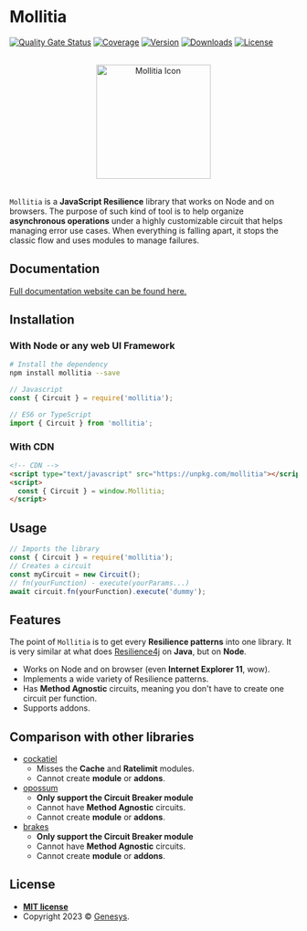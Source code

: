 # Mollitia

[![Quality Gate Status](https://sonarcloud.io/api/project_badges/measure?project=genesys_mollitia&metric=alert_status)](https://sonarcloud.io/dashboard?id=genesys_mollitia)
[![Coverage](https://sonarcloud.io/api/project_badges/measure?project=genesys_mollitia&metric=coverage)](https://sonarcloud.io/dashboard?id=genesys_mollitia)
[![Version](https://img.shields.io/npm/v/mollitia)](https://www.npmjs.com/package/mollitia)
[![Downloads](https://img.shields.io/npm/dt/mollitia)](https://www.npmjs.com/package/mollitia)
[![License](https://img.shields.io/npm/l/mollitia)](https://github.com/cadgerfeast/mollitia/blob/master/LICENSE)

<p align="center"><br/><img width="200" src="https://genesys.github.io/mollitia/icon.svg" alt="Mollitia Icon"/><br/><br/></p>

`Mollitia` is a **JavaScript Resilience** library that works on Node and on browsers.
The purpose of such kind of tool is to help organize **asynchronous operations** under a highly customizable circuit that helps managing error use cases.
When everything is falling apart, it stops the classic flow and uses modules to manage failures.

## Documentation

[Full documentation website can be found here.](https://genesys.github.io/mollitia/)

## Installation

### With Node or any web UI Framework

``` bash
# Install the dependency
npm install mollitia --save
```

``` javascript
// Javascript
const { Circuit } = require('mollitia');
```

``` typescript
// ES6 or TypeScript
import { Circuit } from 'mollitia';
```

### With CDN

``` html
<!-- CDN -->
<script type="text/javascript" src="https://unpkg.com/mollitia"></script>
<script>
  const { Circuit } = window.Mollitia;
</script>
```

## Usage

``` javascript
// Imports the library
const { Circuit } = require('mollitia');
// Creates a circuit
const myCircuit = new Circuit();
// fn(yourFunction) - execute(yourParams...)
await circuit.fn(yourFunction).execute('dummy');
```

## Features

The point of `Mollitia` is to get every **Resilience patterns** into one library.
It is very similar at what does [Resilience4j](https://github.com/resilience4j/resilience4j) on **Java**, but on **Node**.

- Works on Node and on browser (even **Internet Explorer 11**, wow).
- Implements a wide variety of Resilience patterns.
- Has **Method Agnostic** circuits, meaning you don't have to create one circuit per function.
- Supports addons.

## Comparison with other libraries

- [cockatiel](https://github.com/connor4312/cockatiel)
  - Misses the **Cache** and **Ratelimit** modules.
  - Cannot create **module** or **addons**.
- [opossum](https://github.com/nodeshift/opossum)
  - **Only support the Circuit Breaker module**
  - Cannot have **Method Agnostic** circuits.
  - Cannot create **module** or **addons**.
- [brakes](https://github.com/awolden/brakes)
  - **Only support the Circuit Breaker module**
  - Cannot have **Method Agnostic** circuits.
  - Cannot create **module** or **addons**.

## License

- **[MIT license](http://opensource.org/licenses/mit-license.php)**
- Copyright 2023 © [Genesys](https://www.genesys.com/).
